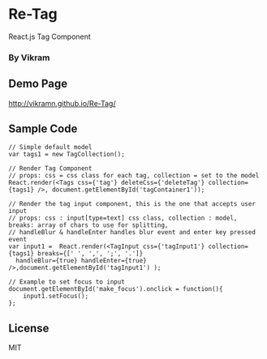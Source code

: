 # Re-Tag

React.js Tag Component

### By Vikram

## Demo Page
http://vikramn.github.io/Re-Tag/

## Sample Code
    // Simple default model
    var tags1 = new TagCollection();

    // Render Tag Component
    // props: css = css class for each tag, collection = set to the model
    React.render(<Tags css={'tag'} deleteCss={'deleteTag'} collection={tags1} />, document.getElementById('tagContainer1'));

    // Render the tag input component, this is the one that accepts user input
    // props: css : input[type=text] css class, collection : model, breaks: array of chars to use for splitting, 
    // handleBlur & handleEnter handles blur event and enter key pressed event
    var input1 =  React.render(<TagInput css={'tagInput1'} collection={tags1} breaks={[' ', ',', ';', '.']} 
      handleBlur={true} handleEnter={true} />,document.getElementById('tagInput1') );

    // Example to set focus to input
    document.getElementById('make_focus').onclick = function(){
        input1.setFocus();
    };


## License
MIT



